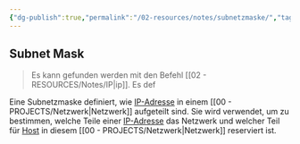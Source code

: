 ```yaml
---
{"dg-publish":true,"permalink":"/02-resources/notes/subnetzmaske/","tags":["netzwerk/subnet-mask"],"noteIcon":""}
---
```


## Subnet Mask 
>Es kann gefunden werden mit den Befehl [[02 - RESOURCES/Notes/IP\|ip]].
>Es def

Eine Subnetzmaske definiert, wie [IP-Adresse](obsidian://open?vault=Second-Brain&file=Archives%2FNotes%2Fipv4) in einem [[00 - PROJECTS/Netzwerk\|Netzwerk]] aufgeteilt sind. Sie wird verwendet, um zu bestimmen, welche Teile einer [IP-Adresse](obsidian://open?vault=Second-Brain&file=Archives%2FNotes%2Fipv4) das Netzwerk und welcher Teil für [Host](obsidian://open?vault=Second-Brain&file=Archives%2FNotes%2FHosts%20Addieren) in diesem [[00 - PROJECTS/Netzwerk\|Netzwerk]] reserviert ist.

